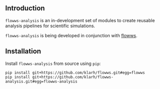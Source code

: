 
## Introduction

`flowws-analysis` is an in-development set of modules to create reusable
analysis pipelines for scientific simulations.

`flowws-analysis` is being developed in conjunction with
[flowws](https://github.com/klarh/flowws).

## Installation

Install `flowws-analysis` from source using `pip`:

```
pip install git+https://github.com/klarh/flowws.git#egg=flowws
pip install git+https://github.com/klarh/flowws-analysis.git#egg=flowws-analysis
```
